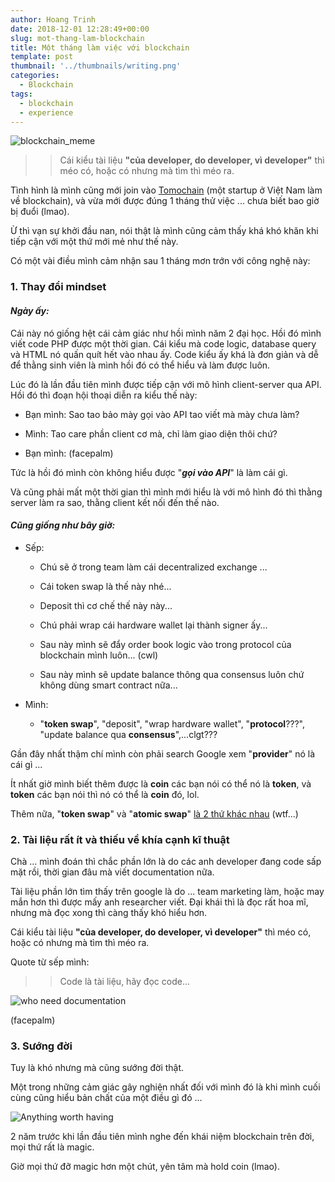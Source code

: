 ```yaml
---
author: Hoang Trinh
date: 2018-12-01 12:28:49+00:00
slug: mot-thang-lam-blockchain
title: Một tháng làm việc với blockchain
template: post
thumbnail: '../thumbnails/writing.png'
categories:
  - Blockchain
tags:
  - blockchain
  - experience
---
```


![blockchain_meme](https://lecoder.io/wp-content/uploads/2018/12/blockchain_meme.jpeg)

<blockquote>

> Cái kiểu tài liệu **"của developer, do developer, vì developer"** thì méo có, hoặc có nhưng mà tìm thì méo ra.

</blockquote>

Tình hình là mình cũng mới join vào [Tomochain](https://tomochain.com/) (một startup ở Việt Nam làm về blockchain), và vừa mới được đúng 1 tháng thử việc ... chưa biết bao giờ bị đuổi (lmao).

Ừ thì vạn sự khởi đầu nan, nói thật là mình cũng cảm thấy khá khó khăn khi tiếp cận với một thứ mới mẻ như thế này.

Có một vài điều mình cảm nhận sau 1 tháng mơn trớn với công nghệ này:

### 1. Thay đổi mindset

#### _Ngày ấy:_

Cái này nó giống hệt cái cảm giác như hồi mình năm 2 đại học. Hồi đó mình viết code PHP được một thời gian. Cái kiểu mà code logic, database query và HTML nó quấn quít hết vào nhau ấy. Code kiểu ấy khá là đơn giản và dễ để thằng sinh viên là mình hồi đó có thể hiểu và làm được luôn.

Lúc đó là lần đầu tiên mình được tiếp cận với mô hình client-server qua API. Hồi đó thì đoạn hội thoại diễn ra kiểu thế này:

- Bạn mình: Sao tao bảo mày gọi vào API tao viết mà mày chưa làm?

* Mình: Tao care phần client cơ mà, chỉ làm giao diện thôi chứ?

- Bạn mình: (facepalm)

Tức là hồi đó mình còn không hiểu được "**_gọi vào API_**" là làm cái gì.

Và cũng phải mất một thời gian thì mình mới hiểu là với mô hình đó thì thằng server làm ra sao, thằng client kết nối đến thế nào.

#### _Cũng giống như bây giờ:_

- Sếp:


    * Chú sẽ ở trong team làm cái decentralized exchange ...


    * Cái token swap là thế này nhé...


    * Deposit thì cơ chế thế này này...


    * Chú phải wrap cái hardware wallet lại thành signer ấy...


    * Sau này mình sẽ đẩy order book logic vào trong protocol của blockchain mình luôn... (cwl)


    * Sau này mình sẽ update balance thông qua consensus luôn chứ không dùng smart contract nữa...

- Mình:


    * "**token swap**", "deposit", "wrap hardware wallet", "**protocol**???", "update balance qua **consensus**",...clgt???

Gần đây nhất thậm chí mình còn phải search Google xem "**provider**" nó là cái gì ...

Ít nhất giờ mình biết thêm được là **coin** các bạn nói có thể nó là **token**, và **token** các bạn nói thì nó có thể là **coin** đó, lol.

Thêm nữa, "**token swap**" và "**atomic swap**" [là 2 thứ khác nhau](https://www.investinblockchain.com/what-is-token-swap/) (wtf...)

### 2. Tài liệu rất ít và thiếu về khía cạnh kĩ thuật

Chà ... mình đoán thì chắc phần lớn là do các anh developer đang code sấp mặt rồi, thời gian đâu mà viết documentation nữa.

Tài liệu phần lớn tìm thấy trên google là do ... team marketing làm, hoặc may mắn hơn thì được mấy anh researcher viết. Đại khái thì là đọc rất hoa mĩ, nhưng mà đọc xong thì càng thấy khó hiểu hơn.

Cái kiểu tài liệu **"của developer, do developer, vì developer"** thì méo có, hoặc có nhưng mà tìm thì méo ra.

Quote từ sếp mình:

<blockquote>

> Code là tài liệu, hãy đọc code...

</blockquote>

![who need documentation](https://lecoder.io/wp-content/uploads/2018/12/who-need-documentation.jpeg)

(facepalm)

### 3. Sướng đời

Tuy là khó nhưng mà cũng sướng đời thật.

Một trong những cảm giác gây nghiện nhất đối với mình đó là khi mình cuối cùng cũng hiểu bản chất của một điều gì đó ...

![Anything worth having](https://lecoder.io/wp-content/uploads/2018/12/Anything-worth-having-300x169.jpg)

2 năm trước khi lần đầu tiên mình nghe đến khái niệm blockchain trên đời, mọi thứ rất là magic.

Giờ mọi thứ đỡ magic hơn một chút, yên tâm mà hold coin (lmao).
